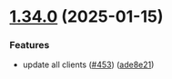 # [1.34.0](https://github.com/affinidi/affinidi-tdk/compare/@affinidi-tdk/credential-verification-client-v1.33.0...@affinidi-tdk/credential-verification-client-v1.34.0) (2025-01-15)


### Features

* update all clients ([#453](https://github.com/affinidi/affinidi-tdk/issues/453)) ([ade8e21](https://github.com/affinidi/affinidi-tdk/commit/ade8e217b9e60776ba8b15ad91827697b8341892))
